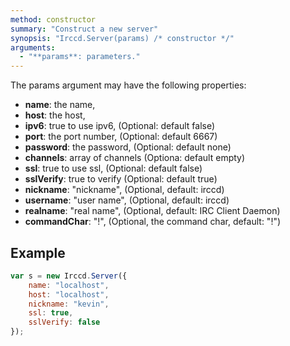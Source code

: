 ```yaml
---
method: constructor
summary: "Construct a new server"
synopsis: "Irccd.Server(params) /* constructor */"
arguments:
  - "**params**: parameters."
---
```


The params argument may have the following properties:

  - **name**: the name,
  - **host**: the host,
  - **ipv6**: true to use ipv6, (Optional: default false)
  - **port**: the port number, (Optional: default 6667)
  - **password**: the password, (Optional: default none)
  - **channels**: array of channels (Optiona: default empty)
  - **ssl**: true to use ssl, (Optional: default false)
  - **sslVerify**: true to verify (Optional: default true)
  - **nickname**: "nickname", (Optional, default: irccd)
  - **username**: "user name", (Optional, default: irccd)
  - **realname**: "real name", (Optional, default: IRC Client Daemon)
  - **commandChar**: "!", (Optional, the command char, default: "!")

## Example

````javascript
var s = new Irccd.Server({
    name: "localhost",
    host: "localhost",
    nickname: "kevin",
    ssl: true,
    sslVerify: false
});
````

